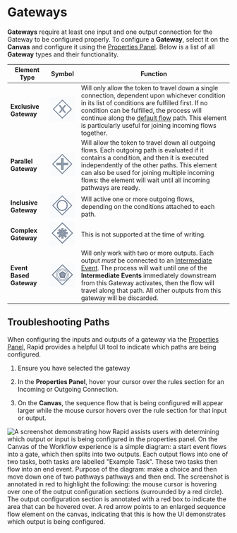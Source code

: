 # Gateways

**Gateways** require at least one input and one output connection for the Gateway to be configured properly. To configure a **Gateway**, select it on the **Canvas** and configure it using the [Properties Panel](</docs/Rapid/4-Keyper Manual/3-Workflow/3-drawing-diagrams/3-drawing-diagrams.md>). Below is a list of all **Gateway** types and their functionality.

| Element Type | Symbol | Function |
| --- | --- | --- |
| **Exclusive Gateway** | ![A screenshot of how the "Exclusive Gateway" appears on the canvas. The Gateway is a diamond shape, with an x symbol inside.](<Gateway Exclusive.png>) | Will only allow the token to travel down a single connection, dependent upon whichever condition in its list of conditions are fulfilled first. If no condition can be fulfilled, the process will continue along the [default flow](</docs/Rapid/4-Keyper Manual/3-Workflow/11-flows/11-flows.md#default-flow>) path. This element is particularly useful for joining incoming flows together. |
| **Parallel Gateway** | ![A screenshot of how the "Parallel Gateway" appears on the canvas. The Gateway is a diamond shape, with an + symbol inside.](<Gateway Parallel.png>) | Will allow the token to travel down all outgoing flows. Each outgoing path is evaluated if it contains a condition, and then it is executed independently of the other paths. This element can also be used for joining multiple incoming flows: the element will wait until all incoming pathways are ready. |
| **Inclusive Gateway** | ![A screenshot of how the "Inclusive Gateway" appears on the canvas. The Gateway is a diamond shape, with a circle inside.](<Gateway Inclusive.png>) | Will active one or more outgoing flows, depending on the conditions attached to each path. |
| **Complex Gateway** | ![A screenshot of how the "Complex Gateway" appears on the canvas. The Gateway is a diamond shape, with an asterisk (*) inside.](<Gateway Complex.png>) | This is not supported at the time of writing.|
| **Event Based Gateway** | ![A screenshot of how the "Event Based Gateway" appears on the canvas. The Gateway is a diamond shape, with an pentagon inside.](<Gateway Event Based.png>) | Will only work with two or more outputs. Each output *must* be connected to an [Intermediate Event](</docs/Rapid/4-Keyper Manual/3-Workflow/6-intermediate-events/6-intermediate-events.md>). The process will wait until one of the **Intermediate Events** immediately downstream from this Gateway activates, then the flow will travel along that path. All other outputs from this gateway will be discarded.|

## Troubleshooting Paths

When configuring the inputs and outputs of a gateway via the [Properties Panel](</docs/Rapid/4-Keyper Manual/3-Workflow/3-drawing-diagrams/3-drawing-diagrams.md>), Rapid provides a helpful UI tool to indicate which paths are being configured.

1. Ensure you have selected the gateway

2. In the **Properties Panel**, hover your cursor over the rules section for an Incoming or Outgoing Connection.

3. On the **Canvas**, the sequence flow that is being configured will appear larger while the mouse cursor hovers over the rule section for that input or output.

![A screenshot demonstrating how Rapid assists users with determining which output or input is being configured in the properties panel. On the Canvas of the Workflow experience is a simple diagram: a start event flows into a  gate, which then splits into two outputs. Each output flows into one of two tasks, both tasks are labelled "Example Task". These two tasks then flow into an end event. Purpose of the diagram: make a choice and then move down one of two pathways pathways and then end. The screenshot is annotated in red to highlight the following: the mouse cursor is hovering over one of the output configuration sections (surrounded by a red circle). The output configuration section is annotated with a red box to indicate the area that can be hovered over. A red arrow points to an enlarged sequence flow element on the canvas, indicating that this is how the UI demonstrates which output is being configured.](<Workflow Flow Direction Assist.png>)